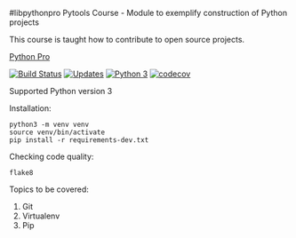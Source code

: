 #libpythonpro
Pytools Course - Module to exemplify construction of Python projects

This course is taught how to contribute to open source projects.

[Python Pro](https://python.pro.br)

[![Build Status](https://travis-ci.org/dubergonzoni/libpythonpro.svg?branch=main)](https://travis-ci.org/dubergonzoni/libpythonpro)
[![Updates](https://pyup.io/repos/github/dubergonzoni/libpythonpro/shield.svg)](https://pyup.io/repos/github/dubergonzoni/libpythonpro/)
[![Python 3](https://pyup.io/repos/github/dubergonzoni/libpythonpro/python-3-shield.svg)](https://pyup.io/repos/github/dubergonzoni/libpythonpro/)
[![codecov](https://codecov.io/gh/dubergonzoni/libpythonpro/branch/main/graph/badge.svg?token=YY6OD3NXRF)](https://codecov.io/gh/dubergonzoni/libpythonpro)

Supported Python version 3

Installation:
```console
python3 -m venv venv
source venv/bin/activate
pip install -r requirements-dev.txt
```
Checking code quality:

```console
flake8

```

Topics to be covered:
1. Git
2. Virtualenv
3. Pip
